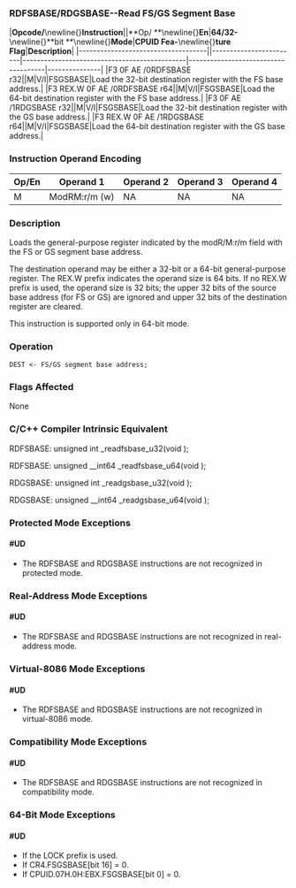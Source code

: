 ### RDFSBASE/RDGSBASE--Read FS/GS Segment Base


|**Opcode/**\newline{}**Instruction**||**Op/ **\newline{}**En**|**64/32-**\newline{}**bit **\newline{}**Mode**|**CPUID Fea-**\newline{}**ture Flag**|**Description**|
|------------------------------------||------------------------|----------------------------------------------|-------------------------------------|---------------|
|F3 0F AE /0RDFSBASE r32||M|V/I|FSGSBASE|Load the 32-bit destination register with the FS base address.|
|F3 REX.W 0F AE /0RDFSBASE r64||M|V/I|FSGSBASE|Load the 64-bit destination register with the FS base address.|
|F3 0F AE /1RDGSBASE r32||M|V/I|FSGSBASE|Load the 32-bit destination register with the GS base address.|
|F3 REX.W 0F AE /1RDGSBASE r64||M|V/I|FSGSBASE|Load the 64-bit destination register with the GS base address.|
### Instruction Operand Encoding


|Op/En|Operand 1|Operand 2|Operand 3|Operand 4|
|-----|---------|---------|---------|---------|
|M|ModRM:r/m (w)|NA|NA|NA|
### Description


Loads the general-purpose register indicated by the modR/M:r/m field with the FS or GS segment base address.

The destination operand may be either a 32-bit or a 64-bit general-purpose register. The REX.W prefix indicates the operand size is 64 bits. If no REX.W prefix is used, the operand size is 32 bits; the upper 32 bits of the source base address (for FS or GS) are ignored and upper 32 bits of the destination register are cleared. 

This instruction is supported only in 64-bit mode.


### Operation

```info-verb
DEST <- FS/GS segment base address;
```
### Flags Affected


None

### C/C++ Compiler Intrinsic Equivalent


RDFSBASE: unsigned int _readfsbase_u32(void );

RDFSBASE:  unsigned __int64 _readfsbase_u64(void );

RDGSBASE:  unsigned int _readgsbase_u32(void );

RDGSBASE: unsigned __int64 _readgsbase_u64(void );


### Protected Mode Exceptions

#### #UD
* The RDFSBASE and RDGSBASE instructions are not recognized in protected mode.

### Real-Address Mode Exceptions

#### #UD
* The RDFSBASE and RDGSBASE instructions are not recognized in real-address mode.

### Virtual-8086 Mode Exceptions

#### #UD
* The RDFSBASE and RDGSBASE instructions are not recognized in virtual-8086 mode.

### Compatibility Mode Exceptions

#### #UD
* The RDFSBASE and RDGSBASE instructions are not recognized in compatibility mode.

### 64-Bit Mode Exceptions

#### #UD
* If the LOCK prefix is used.
* If CR4.FSGSBASE[bit 16] = 0.
* If CPUID.07H.0H:EBX.FSGSBASE[bit 0] = 0.
